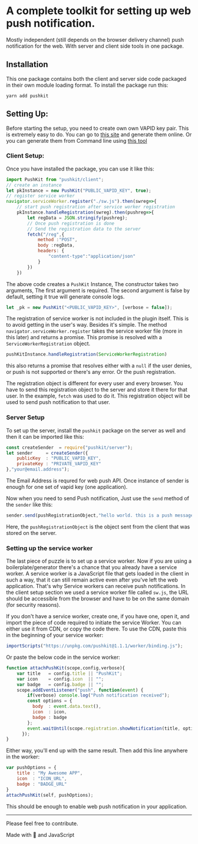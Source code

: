 # A complete toolkit for setting up web push notification.

Mostly independent (still depends on the browser delivery channel) push notification for the web. With server and client side tools in one package.

## Installation
This one package contains both the client and server side code packaged in their own module loading format. To install the package run this:
```shell
yarn add pushkit
```
## Setting Up: 
Before starting the setup, you need to create own own VAPID key pair. This is extremely easy to do. You can go to [this site](https://web-push-codelab.glitch.me/) and generate them online. Or you can generate them from Command line using [this tool](https://www.npmjs.com/package/web-push)

### Client Setup: 
Once you have installed the package, you can use it like this: 

```js
import PushKit from "pushkit/client";
// create an instance
let pkInstance = new PushKit("PUBLIC_VAPID_KEY", true);
// register service worker
navigator.serviceWorker.register("./sw.js").then(swreg=>{
    // start push registration after service worker registration
    pkInstance.handleRegistration(swreg).then(pushreg=>{
        let regData = JSON.stringify(pushreg);
        // Once push registration is done
        // Send the registration data to the server
        fetch("/reg",{
            method :"POST",
            body :regData,
            headers: {
                "content-type":"application/json"
            }
        })
    })
```
The above code creates a `PushKit` Instance, The constructor takes two arguments, The first argument is required. The second argument is false by default, setting it true will generate console logs.

```js
let _pk = new PushKit("<PUBLIC_VAPID_KEY>", [verbose = false]);
```

The registration of service worker is not included in the plugin itself. This is to avoid getting in the user's way. Besides it's simple. The method `navigator.serviceWorker.register` takes the service worker file (more in this later) and returns a promise. This promise is resolved with a `ServiceWorkerRegistration` object. 

```js
pushKitInstance.handleRegistration(ServiceWorkerRegistration)
```
this also returns a promise that resolves either with a `null` if the user denies, or push is not supported or there's any error. Or the push registration.

The registration object is different for every user and every browser. You have to send this registration object to the server and store it there for that user. In the example, `fetch` was used to do it. This registration object will be used to send push notification to that user.

### Server Setup
To set up the server, install the `pushkit` package on the server as well and then it can be imported like this:

```js
const createSender  = require("pushkit/server");
let sender     = createSender({
    publicKey  : "PUBLIC_VAPID_KEY",
    privateKey : "PRIVATE_VAPID_KEY"
},"your@email.address");
```
The Email Address is requred for web push API. Once instance of sender is enough for one set of vapid key (one application).

Now when you need to send Push notification, Just use the `send` method of the
`sender` like this:

```js
sender.send(pushRegistrationObject,"hello world. this is a push message");
```

Here, the `pushRegistrationObject` is the object sent from the client that was stored on the server.

### Setting up the service worker
The last piece of puzzle is to set up a service worker. Now if you are using a boilerplate/generator there's a chance that you already have a service worker. A service worker is a JavaScript file that gets loaded in the client in such a way, that it can still remain active even after you've left the web application. That's why Service workers can receive push notifications. In the client setup section we used a service worker file called `sw.js`, the URL should be accessible from the browser and have to be on the same domain (for security reasons). 

If you don't have a service worker, create one, if you have one, open it, and import the piece of code required to initiate the service Worker. You can either use it from CDN, or copy the code there. To use the CDN, paste this in the beginning of your service worker: 
```js
importScripts("https://unpkg.com/pushkit@1.1.1/worker/binding.js"); 
```
Or paste the below code in the service worker: 
```js
function attachPushKit(scope,config,verbose){
    var title   = config.title || "PushKit";
    var icon    = config.icon  || "";
    var badge   = config.badge || "";
    scope.addEventListener("push", function(event) {
        if(verbose) console.log("Push notification received");
        const options = {
          body  : event.data.text(),
          icon  : icon,
          badge : badge
        };
        event.waitUntil(scope.registration.showNotification(title, options));
      });
}
```
Either way, you'll end up with the same result. Then add this line anywhere in the worker:
```js
var pushOptions = {
    title : "My Awesome APP",
    icon  : "ICON_URL",
    badge : "BADGE_URL"
}
attachPushKit(self, pushOptions);
```
This should be enough to enable web push notification in your application.

**** 
Please feel free to contribute.


Made with 💙 and JavaScript
